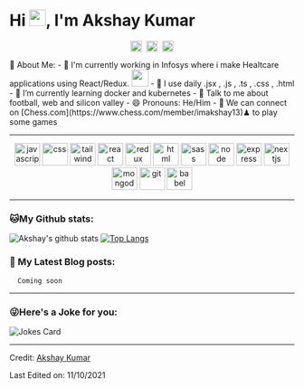 # Hi <img src="https://github.com/TheDudeThatCode/TheDudeThatCode/blob/master/Assets/Hi.gif" width="29px">, I'm Akshay Kumar
<p align="center">
<a href="https://twitter.com/abracadabra1769" target="blank"><img align="center" src="https://cdn.jsdelivr.net/npm/simple-icons@3.0.1/icons/twitter.svg" alt="akshaykumar" height="20" width="20" /></a>&nbsp;
<a href="https://www.linkedin.com/in/akshaykumar13/" target="blank"><img align="center" src="https://cdn.jsdelivr.net/npm/simple-icons@3.0.1/icons/linkedin.svg" alt="akshaykumar" height="20" width="20" /></a>&nbsp;
<a href="https://www.imakshaykumar.com/" target="blank"><img align="center" src="https://cdn.jsdelivr.net/npm/simple-icons@5.18.0/icons/robotframework.svg" alt="akshaykumar" height="20" width="20" /></a>
</p>
<!-- 
![](https://camo.githubusercontent.com/992babdffd8c74a1502de375fbdf7e4d54773242/68747470733a2f2f6d656469612e67697068792e636f6d2f6d656469612f53576f536b4e36447854737a71494b4571762f67697068792e676966)
 -->
🤵 About Me:
- 🏦 I'm currently working in Infosys where i make Healtcare applications using React/Redux. 
      <img src="https://media.giphy.com/media/WUlplcMpOCEmTGBtBW/giphy.gif" width="30">
- 🤔 I use daily .jsx , .js , .ts , .css , .html
- 🌱 I’m currently learning docker and kubernetes
- 💬 Talk to me about football, web and silicon valley
- 😄 Pronouns: He/Him
- 👯 We can connect on [Chess.com](https://www.chess.com/member/imakshay13)♟ to play some games

---


<p align="center">
<img src="https://cdn.jsdelivr.net/gh/devicons/devicon/icons/javascript/javascript-original.svg" alt="javascript" width="45" height="40"/> 
<img src="https://cdn.jsdelivr.net/gh/devicons/devicon/icons/css3/css3-original.svg" alt="css" width="45" height="40"/> 
<img src="https://cdn.jsdelivr.net/gh/devicons/devicon/icons/tailwindcss/tailwindcss-original-wordmark.svg" alt="tailwind" width="45" height="40"/>
<img src="https://cdn.jsdelivr.net/gh/devicons/devicon/icons/react/react-original.svg" alt="react" width="45" height="40"/>
<img src="https://cdn.jsdelivr.net/gh/devicons/devicon/icons/redux/redux-original.svg" alt="redux" width="45" height="40"/> 
<img src="https://cdn.jsdelivr.net/gh/devicons/devicon/icons/html5/html5-original.svg" alt="html" width="45" height="40"/>
<img src="https://cdn.jsdelivr.net/gh/devicons/devicon/icons/sass/sass-original.svg" alt="sass" width="45" height="40"/> 
<img src="https://cdn.jsdelivr.net/gh/devicons/devicon/icons/nodejs/nodejs-original-wordmark.svg" alt="node" width="45" height="40"/> 
<img src="https://cdn.jsdelivr.net/gh/devicons/devicon/icons/express/express-original-wordmark.svg" alt="express" width="45" height="40"/> 
<img src="https://cdn.jsdelivr.net/gh/devicons/devicon/icons/nextjs/nextjs-original-wordmark.svg" alt="nextjs" width="45" height="40"/>
<img src="https://cdn.jsdelivr.net/gh/devicons/devicon/icons/mongodb/mongodb-original.svg" alt="mongodb" width="45" height="40"/> 
<img src="https://cdn.jsdelivr.net/gh/devicons/devicon/icons/git/git-original-wordmark.svg" alt="git" width="45" height="40"/> 
<img src="https://cdn.jsdelivr.net/gh/devicons/devicon/icons/babel/babel-original.svg" alt="babel" width="45" height="40"/>
</p>

---
### 🐱My Github stats:
![Akshay's github stats](https://github-readme-stats.vercel.app/api?username=imakshay13&show_icons=true&title_color=ffc857&icon_color=8ac926&text_color=daf7dc&bg_color=151515&hide=["stars"])
[![Top Langs](https://github-readme-stats.vercel.app/api/top-langs/?username=apoorvtyagi&layout=compact&text_color=daf7dc&bg_color=151515)](https://github.com/imakshay13/github-readme-stats)

### 📕 My Latest Blog posts:
<!-- BLOG-POST-LIST:START -->
      Coming soon
<!-- BLOG-POST-LIST:END -->
---

### 😜Here's a Joke for you:
<img src="https://readme-jokes.vercel.app/api" alt="Jokes Card" />

----
Credit: [Akshay Kumar](https://github.com/imakshay13)

Last Edited on: 11/10/2021
